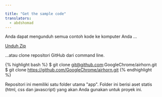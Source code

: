 ```yaml
---

title: "Get the sample code"
translators:
  - abdshomad
---
```



Anda dapat mengunduh semua contoh kode ke komputer Anda ... 

[Unduh Zip](https://github.com/GoogleChrome/airhorn/archive/master.zip)

...atau clone repositori GitHub dari command line.

{% highlight bash %}
$ git clone git@github.com:GoogleChrome/airhorn.git
$ git clone https://github.com/GoogleChrome/airhorn.git
{% endhighlight %}

Repositori ini memiliki satu folder utama "app". Folder ini berisi aset statis (html, css dan javascript) yang akan Anda gunakan untuk proyek ini.


